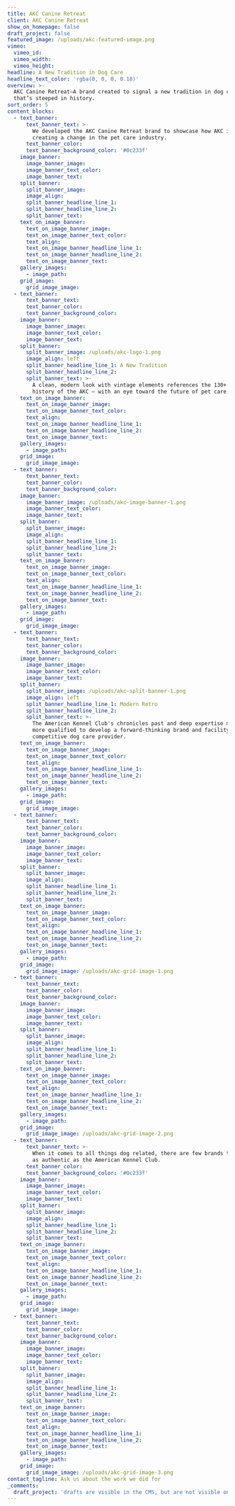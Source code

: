 ```yaml
---
title: AKC Canine Retreat
client: AKC Canine Retreat
show_on_homepage: false
draft_project: false
featured_image: /uploads/akc-featured-image.png
vimeo:
  vimeo_id:
  vimeo_width:
  vimeo_height:
headline: A New Tradition in Dog Care
headline_text_color: 'rgba(0, 0, 0, 0.18)'
overview: >-
  AKC Canine Retreat—A brand created to signal a new tradition in dog care
  that’s steeped in history.
sort_order: 5
content_blocks:
  - text_banner:
      text_banner_text: >-
        We developed the AKC Canine Retreat brand to showcase how AKC is
        creating a change in the pet care industry.
      text_banner_color:
      text_banner_background_color: '#0c233f'
    image_banner:
      image_banner_image:
      image_banner_text_color:
      image_banner_text:
    split_banner:
      split_banner_image:
      image_align:
      split_banner_headline_line_1:
      split_banner_headline_line_2:
      split_banner_text:
    text_on_image_banner:
      text_on_image_banner_image:
      text_on_image_banner_text_color:
      text_align:
      text_on_image_banner_headline_line_1:
      text_on_image_banner_headline_line_2:
      text_on_image_banner_text:
    gallery_images:
      - image_path:
    grid_image:
      grid_image_image:
  - text_banner:
      text_banner_text:
      text_banner_color:
      text_banner_background_color:
    image_banner:
      image_banner_image:
      image_banner_text_color:
      image_banner_text:
    split_banner:
      split_banner_image: /uploads/akc-logo-1.png
      image_align: left
      split_banner_headline_line_1: A New Tradition
      split_banner_headline_line_2:
      split_banner_text: >-
        A clean, modern look with vintage elements references the 130+ year
        history of the AKC — with an eye toward the future of pet care.
    text_on_image_banner:
      text_on_image_banner_image:
      text_on_image_banner_text_color:
      text_align:
      text_on_image_banner_headline_line_1:
      text_on_image_banner_headline_line_2:
      text_on_image_banner_text:
    gallery_images:
      - image_path:
    grid_image:
      grid_image_image:
  - text_banner:
      text_banner_text:
      text_banner_color:
      text_banner_background_color:
    image_banner:
      image_banner_image: /uploads/akc-image-banner-1.png
      image_banner_text_color:
      image_banner_text:
    split_banner:
      split_banner_image:
      image_align:
      split_banner_headline_line_1:
      split_banner_headline_line_2:
      split_banner_text:
    text_on_image_banner:
      text_on_image_banner_image:
      text_on_image_banner_text_color:
      text_align:
      text_on_image_banner_headline_line_1:
      text_on_image_banner_headline_line_2:
      text_on_image_banner_text:
    gallery_images:
      - image_path:
    grid_image:
      grid_image_image:
  - text_banner:
      text_banner_text:
      text_banner_color:
      text_banner_background_color:
    image_banner:
      image_banner_image:
      image_banner_text_color:
      image_banner_text:
    split_banner:
      split_banner_image: /uploads/akc-split-banner-1.png
      image_align: left
      split_banner_headline_line_1: Modern Retro
      split_banner_headline_line_2:
      split_banner_text: >-
        The American Kennel Club's chronicles past and deep expertise make it
        more qualified to develop a forward-thinking brand and facility than any
        competitive dog care provider.
    text_on_image_banner:
      text_on_image_banner_image:
      text_on_image_banner_text_color:
      text_align:
      text_on_image_banner_headline_line_1:
      text_on_image_banner_headline_line_2:
      text_on_image_banner_text:
    gallery_images:
      - image_path:
    grid_image:
      grid_image_image:
  - text_banner:
      text_banner_text:
      text_banner_color:
      text_banner_background_color:
    image_banner:
      image_banner_image:
      image_banner_text_color:
      image_banner_text:
    split_banner:
      split_banner_image:
      image_align:
      split_banner_headline_line_1:
      split_banner_headline_line_2:
      split_banner_text:
    text_on_image_banner:
      text_on_image_banner_image:
      text_on_image_banner_text_color:
      text_align:
      text_on_image_banner_headline_line_1:
      text_on_image_banner_headline_line_2:
      text_on_image_banner_text:
    gallery_images:
      - image_path:
    grid_image:
      grid_image_image: /uploads/akc-grid-image-1.png
  - text_banner:
      text_banner_text:
      text_banner_color:
      text_banner_background_color:
    image_banner:
      image_banner_image:
      image_banner_text_color:
      image_banner_text:
    split_banner:
      split_banner_image:
      image_align:
      split_banner_headline_line_1:
      split_banner_headline_line_2:
      split_banner_text:
    text_on_image_banner:
      text_on_image_banner_image:
      text_on_image_banner_text_color:
      text_align:
      text_on_image_banner_headline_line_1:
      text_on_image_banner_headline_line_2:
      text_on_image_banner_text:
    gallery_images:
      - image_path:
    grid_image:
      grid_image_image: /uploads/akc-grid-image-2.png
  - text_banner:
      text_banner_text: >-
        When it comes to all things dog related, there are few brands that are
        as authentic as the American Kennel Club.
      text_banner_color:
      text_banner_background_color: '#0c233f'
    image_banner:
      image_banner_image:
      image_banner_text_color:
      image_banner_text:
    split_banner:
      split_banner_image:
      image_align:
      split_banner_headline_line_1:
      split_banner_headline_line_2:
      split_banner_text:
    text_on_image_banner:
      text_on_image_banner_image:
      text_on_image_banner_text_color:
      text_align:
      text_on_image_banner_headline_line_1:
      text_on_image_banner_headline_line_2:
      text_on_image_banner_text:
    gallery_images:
      - image_path:
    grid_image:
      grid_image_image:
  - text_banner:
      text_banner_text:
      text_banner_color:
      text_banner_background_color:
    image_banner:
      image_banner_image:
      image_banner_text_color:
      image_banner_text:
    split_banner:
      split_banner_image:
      image_align:
      split_banner_headline_line_1:
      split_banner_headline_line_2:
      split_banner_text:
    text_on_image_banner:
      text_on_image_banner_image:
      text_on_image_banner_text_color:
      text_align:
      text_on_image_banner_headline_line_1:
      text_on_image_banner_headline_line_2:
      text_on_image_banner_text:
    gallery_images:
      - image_path:
    grid_image:
      grid_image_image: /uploads/akc-grid-image-3.png
contact_tagline: Ask us about the work we did for
_comments:
  draft_project: 'drafts are visible in the CMS, but are not visible on the live site'
---
```



